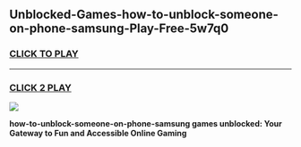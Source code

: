 
## Unblocked-Games-how-to-unblock-someone-on-phone-samsung-Play-Free-5w7q0
<h3>
<a href="https://premium76.site?title=how-to-unblock-someone-on-phone-samsung&ref=20M">CLICK TO PLAY</a></h3>
<hr>

<h3>
<a href="https://premium76.site?title=how-to-unblock-someone-on-phone-samsung&ref=20M">CLICK 2 PLAY</a>
  
</h3>

<a href="https://premium76.site?title=how-to-unblock-someone-on-phone-samsung&ref=19M"><img src="https://clearcache.store/games.png"></a>


**how-to-unblock-someone-on-phone-samsung games unblocked: Your Gateway to Fun and Accessible Online Gaming**
